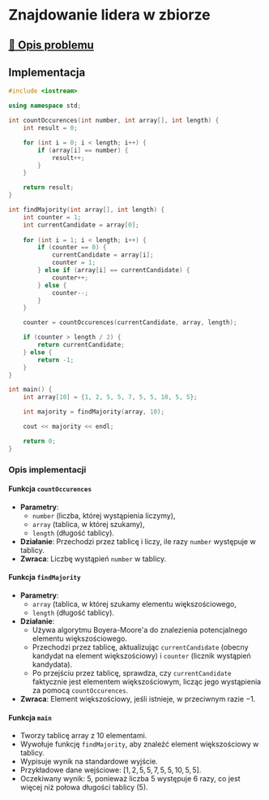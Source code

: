 # Znajdowanie lidera w zbiorze

## [:link: Opis problemu](../../../../algorithms/searching/majority.md)

## Implementacja

```cpp linenums="1"
#include <iostream>

using namespace std;

int countOccurences(int number, int array[], int length) {
    int result = 0;

    for (int i = 0; i < length; i++) {
        if (array[i] == number) {
            result++;
        }
    }

    return result;
}

int findMajority(int array[], int length) {
    int counter = 1;
    int currentCandidate = array[0];
    
    for (int i = 1; i < length; i++) {
        if (counter == 0) {
            currentCandidate = array[i];
            counter = 1;
        } else if (array[i] == currentCandidate) {
            counter++;
        } else {
            counter--;
        }
    }

    counter = countOccurences(currentCandidate, array, length);

    if (counter > length / 2) {
        return currentCandidate;
    } else {
        return -1;
    }
}

int main() {
    int array[10] = {1, 2, 5, 5, 7, 5, 5, 10, 5, 5};

    int majority = findMajority(array, 10);

    cout << majority << endl;

    return 0;
}
```

### Opis implementacji

#### Funkcja `countOccurences`

- **Parametry**: 
  - `number` (liczba, której wystąpienia liczymy),
  - `array` (tablica, w której szukamy),
  - `length` (długość tablicy).
- **Działanie**: Przechodzi przez tablicę i liczy, ile razy `number` występuje w tablicy.
- **Zwraca**: Liczbę wystąpień `number` w tablicy.

#### Funkcja `findMajority`

- **Parametry**: 
  - `array` (tablica, w której szukamy elementu większościowego,
  - `length` (długość tablicy).
- **Działanie**:
  - Używa algorytmu Boyera-Moore'a do znalezienia potencjalnego elementu większościowego.
  - Przechodzi przez tablicę, aktualizując `currentCandidate` (obecny kandydat na element większościowy) i `counter` (licznik wystąpień kandydata).
  - Po przejściu przez tablicę, sprawdza, czy `currentCandidate` faktycznie jest elementem większościowym, licząc jego wystąpienia za pomocą `countOccurences`.
- **Zwraca**: Element większościowy, jeśli istnieje, w przeciwnym razie $-1$.

#### Funkcja `main`

- Tworzy tablicę array z $10$ elementami.
- Wywołuje funkcję `findMajority`, aby znaleźć element większościowy w tablicy.
- Wypisuje wynik na standardowe wyjście.
- Przykładowe dane wejściowe: $[1, 2, 5, 5, 7, 5, 5, 10, 5, 5]$. 
- Oczekiwany wynik: $5$, ponieważ liczba $5$ występuje $6$ razy, co jest więcej niż połowa długości tablicy ($5$).
